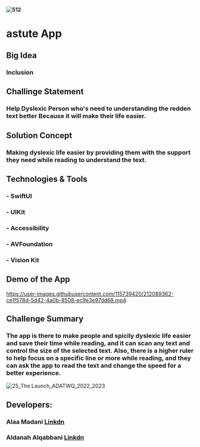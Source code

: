 
#### ![512](https://user-images.githubusercontent.com/115739420/212080608-dc628c22-199b-43cb-a492-7eea57e5432b.png)
# astute App


## Big Idea

### Inclusion

## Challinge Statement

### Help Dyslexic Person who's need to understanding the redden text better Because it will make their life easier.

## Solution Concept

### Making dyslexic life easier by providing them with the support they need while reading to understand the text.

## Technologies & Tools

### - SwiftUI
### - UIKit
### - Accessibility
### - AVFoundation
### - Vision Kit

## Demo of the App

https://user-images.githubusercontent.com/115739420/212089362-ce1f578d-5d42-4a0b-8508-ec9e3e97dd68.mp4

## Challenge Summary 

### The app is there to make people and spicily dyslexic life easier and save their time while reading, and it can scan any text and control the size of the selected text. Also, there is a higher ruler to help focus on a specific line or more while reading, and they can ask the app to read the text and change the speed for a better experience.

![25_The Launch_ADATWQ_2022_2023](https://user-images.githubusercontent.com/115739420/212084157-fa997f42-96c1-4796-b22b-8c730306f948.jpeg)


## Developers:
### Alaa Madani [Linkdn](https://sa.linkedin.com/in/ialaa7)
### Aldanah Alqabbani [Linkdn](https://www.linkedin.com/in/aldanaalqabbani/) 


